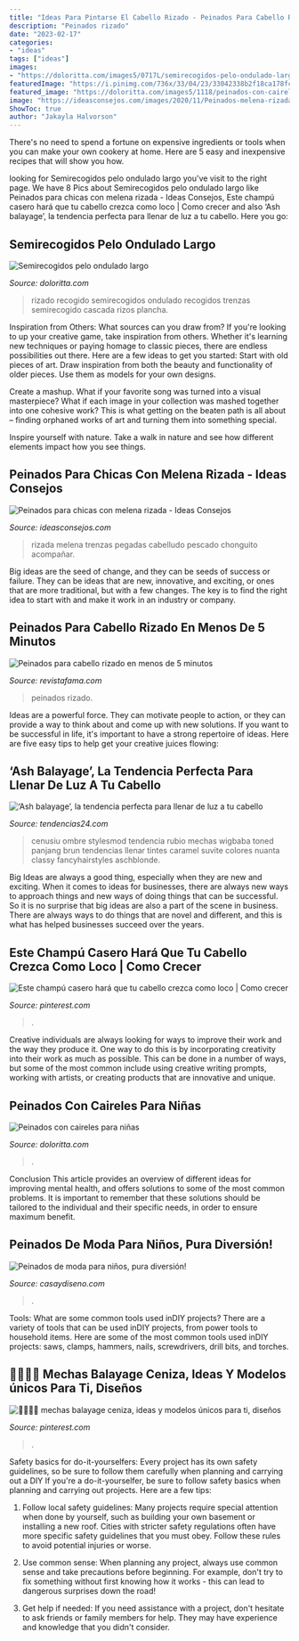 ```yaml
---
title: "Ideas Para Pintarse El Cabello Rizado - Peinados Para Cabello Rizado En Menos De 5 Minutos"
description: "Peinados rizado"
date: "2023-02-17"
categories:
- "ideas"
tags: ["ideas"]
images:
- "https://doloritta.com/images5/0717L/semirecogidos-pelo-ondulado-largo/semirecogidos-pelo-ondulado-largo-43_13.jpg"
featuredImage: "https://i.pinimg.com/736x/33/04/23/33042338b2f18ca178fcc4b4f80bad89.jpg"
featured_image: "https://doloritta.com/images5/1118/peinados-con-caireles-para-ninas/peinados-con-caireles-para-ninas-06_12.jpg"
image: "https://ideasconsejos.com/images/2020/11/Peinados-melena-rizada-16.jpg"
ShowToc: true
author: "Jakayla Halvorson"
---
```



There's no need to spend a fortune on expensive ingredients or tools when you can make your own cookery at home. Here are 5 easy and inexpensive recipes that will show you how.

	

		
looking for Semirecogidos pelo ondulado largo you've visit to the right page. We have 8 Pics about Semirecogidos pelo ondulado largo like Peinados para chicas con melena rizada - Ideas Consejos, Este champú casero hará que tu cabello crezca como loco | Como crecer and also ‘Ash balayage’, la tendencia perfecta para llenar de luz a tu cabello. Here you go:
		
    
## Semirecogidos Pelo Ondulado Largo

<img loading=lazy src="https://doloritta.com/images5/0717L/semirecogidos-pelo-ondulado-largo/semirecogidos-pelo-ondulado-largo-43_13.jpg" onerror="this.onerror=null;this.src='https://tse2.mm.bing.net/th?id=OIP.aFAj3aq98FzzUy1AaG9APgC4FR&amp;pid=15.1';" alt="Semirecogidos pelo ondulado largo">

_Source: doloritta.com_

>rizado recogido semirecogidos ondulado recogidos trenzas semirecogido cascada rizos plancha. 

	

Inspiration from Others: What sources can you draw from?
If you're looking to up your creative game, take inspiration from others. Whether it's learning new techniques or paying homage to classic pieces, there are endless possibilities out there. Here are a few ideas to get you started: 
Start with old pieces of art. Draw inspiration from both the beauty and functionality of older pieces. Use them as models for your own designs. 

Create a mashup. What if your favorite song was turned into a visual masterpiece? What if each image in your collection was mashed together into one cohesive work? This is what getting on the beaten path is all about – finding orphaned works of art and turning them into something special. 

Inspire yourself with nature. Take a walk in nature and see how different elements impact how you see things.

    
## Peinados Para Chicas Con Melena Rizada - Ideas Consejos

<img loading=lazy src="https://ideasconsejos.com/images/2020/11/Peinados-melena-rizada-16.jpg" onerror="this.onerror=null;this.src='https://tse2.mm.bing.net/th?id=OIP.ynjVcJHNd9961xFyWC7zmQHaJO&amp;pid=15.1';" alt="Peinados para chicas con melena rizada - Ideas Consejos">

_Source: ideasconsejos.com_

>rizada melena trenzas pegadas cabelludo pescado chonguito acompañar. 

	

Big ideas are the seed of change, and they can be seeds of success or failure. They can be ideas that are new, innovative, and exciting, or ones that are more traditional, but with a few changes. The key is to find the right idea to start with and make it work in an industry or company.

    
## Peinados Para Cabello Rizado En Menos De 5 Minutos

<img loading=lazy src="https://cdn.revistafama.com/uploads/media/2019/07/31/ideas-de-peinados-en-menos.jpg" onerror="this.onerror=null;this.src='https://tse2.mm.bing.net/th?id=OIP.-yfSgLpJVCFhcaojTtTJhwHaK0&amp;pid=15.1';" alt="Peinados para cabello rizado en menos de 5 minutos">

_Source: revistafama.com_

>peinados rizado. 

	

Ideas are a powerful force. They can motivate people to action, or they can provide a way to think about and come up with new solutions. If you want to be successful in life, it's important to have a strong repertoire of ideas. Here are five easy tips to help get your creative juices flowing: 

    
## ‘Ash Balayage’, La Tendencia Perfecta Para Llenar De Luz A Tu Cabello

<img loading=lazy src="https://www.tendencias24.com/wp-content/uploads/2020/07/Ash-Balayage-10-545x700-2.jpg" onerror="this.onerror=null;this.src='https://tse3.mm.bing.net/th?id=OIP.GsXMY750dKcNKAM9FLxuLwHaJg&amp;pid=15.1';" alt="‘Ash balayage’, la tendencia perfecta para llenar de luz a tu cabello">

_Source: tendencias24.com_

>cenusiu ombre stylesmod tendencia rubio mechas wigbaba toned panjang brun tendencias llenar tintes caramel suvite colores nuanta classy fancyhairstyles aschblonde. 

	

Big Ideas are always a good thing, especially when they are new and exciting. When it comes to ideas for businesses, there are always new ways to approach things and new ways of doing things that can be successful. So it is no surprise that big ideas are also a part of the scene in business. There are always ways to do things that are novel and different, and this is what has helped businesses succeed over the years.

    
## Este Champú Casero Hará Que Tu Cabello Crezca Como Loco | Como Crecer

<img loading=lazy src="https://i.pinimg.com/736x/33/04/23/33042338b2f18ca178fcc4b4f80bad89.jpg" onerror="this.onerror=null;this.src='https://tse4.mm.bing.net/th?id=OIP.Cn24GjzATEGt-Et0m5qneAAAAA&amp;pid=15.1';" alt="Este champú casero hará que tu cabello crezca como loco | Como crecer">

_Source: pinterest.com_

>. 

	

Creative individuals are always looking for ways to improve their work and the way they produce it. One way to do this is by incorporating creativity into their work as much as possible. This can be done in a number of ways, but some of the most common include using creative writing prompts, working with artists, or creating products that are innovative and unique.

    
## Peinados Con Caireles Para Niñas

<img loading=lazy src="https://doloritta.com/images5/1118/peinados-con-caireles-para-ninas/peinados-con-caireles-para-ninas-06_12.jpg" onerror="this.onerror=null;this.src='https://tse1.mm.bing.net/th?id=OIP.WZkqQaD4uLr3dewhC6ZT7AAAAA&amp;pid=15.1';" alt="Peinados con caireles para niñas">

_Source: doloritta.com_

>. 

	

Conclusion
This article provides an overview of different ideas for improving mental health, and offers solutions to some of the most common problems. It is important to remember that these solutions should be tailored to the individual and their specific needs, in order to ensure maximum benefit.

    
## Peinados De Moda Para Niños, Pura Diversión!

<img loading=lazy src="https://casaydiseno.com/wp-content/uploads/2015/03/pelado-despeinado-moderno-niño.jpg" onerror="this.onerror=null;this.src='https://tse2.mm.bing.net/th?id=OIP.R8SgnOBtzKNrDoF3C0YV4QHaJ8&amp;pid=15.1';" alt="Peinados de moda para niños, pura diversión!">

_Source: casaydiseno.com_

>. 

	

Tools: What are some common tools used inDIY projects?
There are a variety of tools that can be used inDIY projects, from power tools to household items. Here are some of the most common tools used inDIY projects: saws, clamps, hammers, nails, screwdrivers, drill bits, and torches.

    
## 👱‍♀👱‍♀ Mechas Balayage Ceniza, Ideas Y Modelos únicos Para Ti, Diseños

<img loading=lazy src="https://i.pinimg.com/736x/0d/59/70/0d597001c26aba445299451628339488.jpg" onerror="this.onerror=null;this.src='https://tse4.mm.bing.net/th?id=OIP.fdFtIPByWcKh_bszGcI2egHaLG&amp;pid=15.1';" alt="👱‍♀👱‍♀ mechas balayage ceniza, ideas y modelos únicos para ti, diseños">

_Source: pinterest.com_

>. 

	

Safety basics for do-it-yourselfers: Every project has its own safety guidelines, so be sure to follow them carefully when planning and carrying out a DIY
If you're a do-it-yourselfer, be sure to follow safety basics when planning and carrying out projects. Here are a few tips:
1. Follow local safety guidelines: Many projects require special attention when done by yourself, such as building your own basement or installing a new roof. Cities with stricter safety regulations often have more specific safety guidelines that you must obey. Follow these rules to avoid potential injuries or worse.

2. Use common sense: When planning any project, always use common sense and take precautions before beginning. For example, don't try to fix something without first knowing how it works - this can lead to dangerous surprises down the road!

3. Get help if needed: If you need assistance with a project, don't hesitate to ask friends or family members for help. They may have experience and knowledge that you didn't consider.

